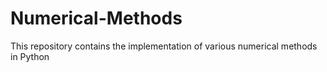 # Numerical-Methods
This repository contains the implementation of various numerical methods in Python

